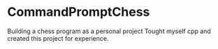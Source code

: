 # CommandPromptChess
Building a chess program as a personal project
Tought myself cpp and created this project for experience.
